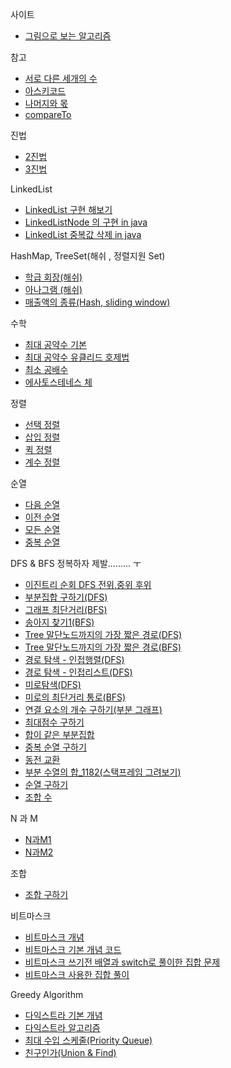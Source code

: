 사이트
- [그림으로 보는 알고리즘](https://visualgo.net/ko)

참고
- [서로 다른 세개의 수](./서로_다른_세개의수.java)
- [아스키코드](../pattern/아스키코드.md)
- [나머지와 몫](../pattern/나머지.md)
- [compareTo](./CompareToTest.java)

진법
- [2진법](../study/exam/진법2.md)
- [3진법](../study/exam/진법3.md)

LinkedList 
- [LinkedList 구현 해보기](../study/datastructure/linkedlist/Impl.java)
- [LinkedListNode 의 구현 in java](../study/datastructure/linkedlist/LinkedListNode.java)
- [LinkedList 중복값 삭제 in java](../study/datastructure/linkedlist/LinkedListNode.java)

HashMap, TreeSet(해쉬 , 정렬지원 Set)
- [학급 회장(해쉬)](../study/hash/학급회장.md)
- [아나그램 (해쉬)](../study/hash/아나그램.md)
- [매출액의 종류(Hash, sliding window)](../study/hash/매출.md)

수학

- [최대 공약수 기본](../study/exam/최대공약수_1.java)
- [최대 공약수 유클리드 호제법](../study/exam/최대공약수_유클리드.java)
- [최소 공배수](../baekjoon/math1/최소공배수_1934.java)
- [에사토스테네스 체](../study/math/에라토스테네스.java)

정렬
- [선택 정렬](../study/sort/선택정렬.md)
- [삽입 정렬](../study/sort/삽입정렬.md)
- [퀵 정렬](../study/sort/퀵정렬.md)
- [계수 정렬](../study/sort/CountSort.java)

순열

- [다음 순열](./다음순열_10972.java)
- [이전 순열](../baekjoon/brute_force/이전순열_10973.java)
- [모든 순열](../baekjoon/brute_force/모든순열_10974.java)
- [중복 순열](../study/exam/증복순열구하기.java)

DFS & BFS 정복하자 제발......... ㅜ

- [이진트리 순회 DFS 전위,중위 후위](../study/exam/DFS.java)
- [부분집합 구하기(DFS)](../study/exam/부분집합.java)
- [그래프 최단거리(BFS)](../study/graph/그래프최단거리.md)
- [송아지 찾기1(BFS)](../study/exam/송아지찾기.java)
- [Tree 말단노드까지의 가장 짧은 경로(DFS)](../study/graph/Tree말단_DFS..md)
- [Tree 말단노드까지의 가장 짧은 경로(BFS)](../study/graph/Tree말단_BFS.md)
- [경로 탐색 - 인접행렬(DFS)](../study/graph/인접행렬.md)
- [경로 탐색 - 인접리스트(DFS)](../study/graph/인접리스트.md)
- [미로탐색(DFS)](../study/graph/미로탐색.md)
- [미로의 최단거리 통로(BFS)](../study/graph/미로의최단거리.md)
- [연결 요소의 개수 구하기(부분 그래프)](../study/graph/연결요소의개수.java)
- [최대점수 구하기](../study/graph/최대점수.md)
- [합이 같은 부분집합](../study/graph/합이같은.md)
- [중복 순열 구하기](../study/graph/중복순열구하기.java)
- [동전 교환](../study/graph/동전교환.md)
- [부분 수열의 합_1182(스택프레임 그려보기)](../study/bruteforce/부분수열의합_1182.java)
- [순열 구하기](../study/graph/순열구하기.md)
- [조합 수](../study/graph/조합수.md)

N 과 M
- [N과M1](../study/n_m/N과M1.java)
- [N과M2](../study/n_m/N과M2.java)

조합

- [조합 구하기](../study/exam/조합구하기.java)


비트마스크 

- [비트마스크 개념 ](../baekjoon/brute_force/비트마스크.md)
- [비트마스크 기본 개념 코드](../study/bit/Test.java)
- [비트마스크 쓰기전 배열과 switch로 풀이한 집합 문제](../baekjoon/brute_force/집합_11723.java)
- [비트마스크 사용한 집합 풀이](../baekjoon/brute_force/집합_11723_비트마스크.java)


Greedy Algorithm

- [다익스트라 기본 개념](../study/datastructure/다익스트라.md)
- [다익스트라 알고리즘](../study/dijkstra/다익스트라.md)
- [최대 수입 스케줄(Priority Queue)](../study/dijkstra/최대수입스케줄.java)
- [친구인가(Union & Find)](../study/exam/친구인가.md)